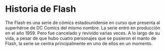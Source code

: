 # Historia de Flash


The Flash es una serie de cómics estadounidense en curso que presenta al superhéroe de DC Comics del mismo nombre. La serie entró en producción en el año 1959. Pero fue cancelado y revivido varias veces. A lo largo de su vida, a pesar de que hubo cuatro personajes que se pusieron el manto de Flash, la serie se centra principalmente en uno de ellos en un momento. 
